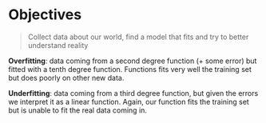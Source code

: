 # Objectives
> Collect data about our world, find a model that fits and try to better understand reality

**Overfitting**:
data coming from a second degree function (+ some error) but fitted with a tenth degree function.  Functions fits very well the training set but does poorly on other new data.

**Underfitting**:
data coming from a third degree function, but given the errors we interpret it as a linear function.  Again, our function fits the training set but is unable to fit the real data coming in.